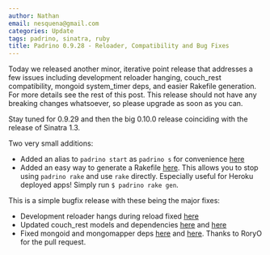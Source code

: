 ```yaml
---
author: Nathan
email: nesquena@gmail.com
categories: Update
tags: padrino, sinatra, ruby
title: Padrino 0.9.28 - Reloader, Compatibility and Bug Fixes
---
```


Today we released another minor, iterative point release that addresses a few issues including development reloader hanging, couch\_rest compatibility, mongoid system\_timer deps, and easier Rakefile generation. For more details see the rest of this post. This release should not have any breaking changes whatsoever, so please upgrade as soon as you can.

Stay tuned for 0.9.29 and then the big 0.10.0 release coinciding with the release of Sinatra 1.3.

<break>

Two very small additions:

-   Added an alias to `padrino start` as `padrino s` for convenience [here](https://github.com/padrino/padrino-framework/commit/ef47900afffc1ff0743fc3aa723639efd4975d06)
-   Added an easy way to generate a Rakefile [here](https://github.com/padrino/padrino-framework/commit/81e54b116d54ee791ccd44e7156ee4156f16034c). This allows you to stop using `padrino rake` and use `rake` directly. Especially useful for Heroku deployed apps! Simply run `$ padrino rake gen`.

This is a simple bugfix release with these being the major fixes:

-   Development reloader hangs during reload fixed [here](https://github.com/padrino/padrino-framework/commit/054c2795600d2ce7e220dd1cef2cbe2755b273d2)
-   Updated couch\_rest models and dependencies [here](https://github.com/padrino/padrino-framework/commit/d6d053965511fb170cf5befc89bbeeefa7cd24e9) and [here](https://github.com/padrino/padrino-framework/commit/a836741cf6017ae955f90d44a743c4a0b226e1d7)
-   Fixed mongoid and mongomapper deps [here](https://github.com/padrino/padrino-framework/commit/e5cff99646e50b6f44d1bb7b07e63090a688b551) and [here](https://github.com/padrino/padrino-framework/commit/ff320862bfbf76ff3c46e70aa519672039ad1604). Thanks to RoryO for the pull request.
